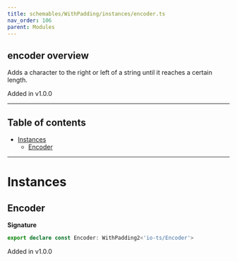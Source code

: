 ```yaml
---
title: schemables/WithPadding/instances/encoder.ts
nav_order: 106
parent: Modules
---
```


## encoder overview

Adds a character to the right or left of a string until it reaches a certain length.

Added in v1.0.0

---

<h2 class="text-delta">Table of contents</h2>

- [Instances](#instances)
  - [Encoder](#encoder)

---

# Instances

## Encoder

**Signature**

```ts
export declare const Encoder: WithPadding2<'io-ts/Encoder'>
```

Added in v1.0.0
